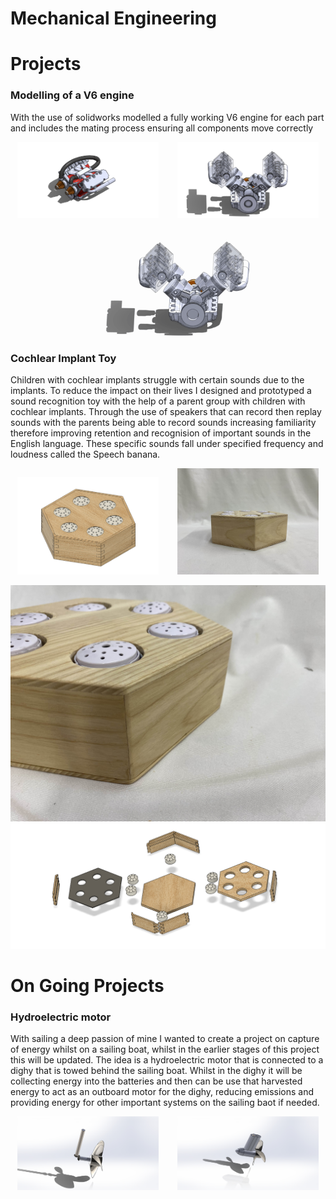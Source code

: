 # Mechanical Engineering

# Projects
### Modelling of a V6 engine

With the use of solidworks modelled a fully working V6 engine for each part and includes the mating process ensuring all components move correctly


<p align="center">
  <img src="/assets/V6_isometric.JPG" alt="V6 Engine Isometric" width="45%" style="margin-right:5%;" />
  <img src="/assets/V6_inside.JPG" alt="V6 Engine Inside" width="45%" />
</p>

<p align="center">
  <img src="/assets/gif_v6_engine.gif" alt="V6 Engine Animation" width="60%" />
</p>


<!--Rotocopter Arduino Project-->

### Cochlear Implant Toy

Children with cochlear implants struggle with certain sounds due to the implants. To reduce the impact on their lives I designed and prototyped a sound recognition toy with the help of a parent group with children with cochlear implants. Through the use of speakers that can record then replay sounds with the parents being able to record sounds increasing familiarity therefore improving retention and recognision of important sounds in the English language. These specific sounds fall under specified frequency and loudness called the Speech banana. 


<!-- Top Row: Cochlear Implant Images Side-by-Side -->
<p align="center">
  <img src="assets/Capture.PNG" alt="Capture" width="45%" style="margin-right:5%;" />
  <img src="assets/Cochlear_implant.jpg" alt="Cochlear Implant" width="45%" />
</p>

![Cochlear Implant Close](/assets/Cochlear_implant_close.jpg)
![Explosion View](/assets/Explosion.PNG)






# On Going Projects


### Hydroelectric motor


With sailing a deep passion of mine I wanted to create a project on capture of energy whilst on a sailing boat, whilst in the earlier stages of this project this will be updated. The idea is a hydroelectric motor that is connected to a dighy that is towed behind the sailing boat. Whilst in the dighy it will be collecting energy into the batteries and then can be use that harvested energy to act as an outboard motor for the dighy, reducing emissions and providing energy for other important systems on the sailing baot if needed. 

<p align="center">
  <img src="assets/hydroelectric_inside.JPG" alt="Hydroelectric Inside" width="45%" style="margin-right:5%;" />
  <img src="assets/Hydroelectric.JPG" alt="Hydroelectric" width="45%" />
</p>


